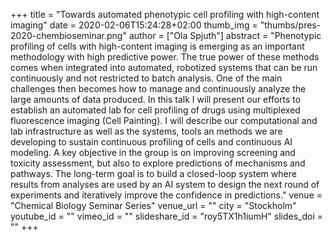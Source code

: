 +++
title = "Towards automated phenotypic cell profiling with high-content imaging"
date = 2020-02-06T15:24:28+02:00
thumb_img = "thumbs/pres-2020-chembioseminar.png"
author = ["Ola Spjuth"]
abstract = "Phenotypic profiling of cells with high-content imaging is emerging as an important methodology with high predictive power. The true power of these methods comes when integrated into automated, robotized systems that can be run continuously and not restricted to batch analysis. One of the main challenges then becomes how to manage and continuously analyze the large amounts of data produced. In this talk I will present our efforts to establish an automated lab for cell profiling of drugs using multiplexed fluorescence imaging (Cell Painting). I will describe our computational and lab infrastructure as well as the systems, tools an methods we are developing to sustain continuous profiling of cells and continuous AI modeling. A key objective in the group is on improving screening and toxicity assessment, but also to explore predictions of mechanisms and pathways. The long-term goal is to build a closed-loop system where results from analyses are used by an AI system to design the next round of experiments and iteratively improve the confidence in predictions."
venue = "Chemical Biology Seminar Series"
venue_url = ""
city = "Stockholm"
youtube_id = ""
vimeo_id = ""
slideshare_id = "roy5TX1h1iumH"
slides_doi = ""
+++
